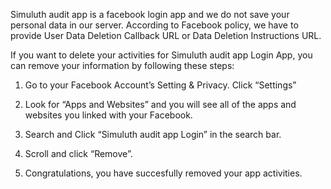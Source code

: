 Simuluth audit app is a facebook login app and we do not save your personal data in our server. According to Facebook policy, we have to provide User Data Deletion Callback URL or Data Deletion Instructions URL.

If you want to delete your activities for Simuluth audit app Login App, you can remove your information by following these steps:

1. Go to your Facebook Account’s Setting & Privacy. Click “Settings”

2. Look for “Apps and Websites” and you will see all of the apps and websites you linked with your Facebook.

3. Search and Click “Simuluth audit app Login” in the search bar.

4. Scroll and click “Remove”.

5. Congratulations, you have succesfully removed your app activities.
